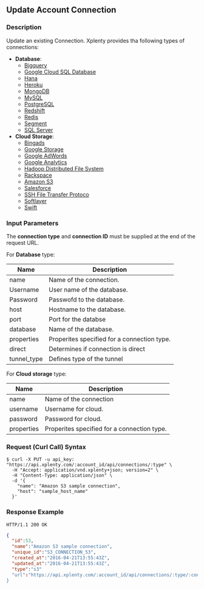## Update Account Connection

### Description
Update an existing Connection. Xplenty provides tha following types of connections:

* **Database**:
  * [Bigquery](https://github.com/xplenty/xplenty-api-doc-v2/blob/master/resources/connections/bigquery-connection.md)
  * [Google Cloud SQL Database](https://github.com/xplenty/xplenty-api-doc-v2/blob/master/resources/connections/googlecloud.md)
  * [Hana](https://github.com/xplenty/xplenty-api-doc-v2/blob/master/resources/connections/hana-connection.md)
  * [Heroku](https://github.com/xplenty/xplenty-api-doc-v2/blob/master/resources/connections/heroku-connection.md)
  * [MongoDB](https://github.com/xplenty/xplenty-api-doc-v2/blob/master/resources/connections/mongo-connection.md)
  * [MySQL](https://github.com/xplenty/xplenty-api-doc-v2/blob/master/resources/connections/mysql-connection.md)
  * [PostgreSQL](https://github.com/xplenty/xplenty-api-doc-v2/blob/master/resources/connections/postgres-connection.md)
  * [Redshift](https://github.com/xplenty/xplenty-api-doc-v2/blob/master/resources/connections/redshift-connection.md)
  * [Redis](https://github.com/xplenty/xplenty-api-doc-v2/blob/master/resources/connections/redis-connection.md)
  * [Segment](https://github.com/xplenty/xplenty-api-doc-v2/blob/master/resources/connections/segment-connection.md)
  * [SQL Server](https://github.com/xplenty/xplenty-api-doc-v2/blob/master/resources/connections/sqlserver-connection.md)
* **Cloud Storage**:
  * [Bingads](https://github.com/xplenty/xplenty-api-doc-v2/blob/master/resources/connections/cloud_storage/bingads-connection.md)
  * [Google Storage](https://github.com/xplenty/xplenty-api-doc-v2/blob/master/resources/connections/cloud_storage/gs-connection.md)
  * [Google AdWords](https://github.com/xplenty/xplenty-api-doc-v2/blob/master/resources/connections/cloud_storage/adwords-connection.md)
  * [Google Analytics](https://github.com/xplenty/xplenty-api-doc-v2/blob/master/resources/connections/cloud_storage/analytics-connection.md)
  * [Hadoop Distributed File System](https://github.com/xplenty/xplenty-api-doc-v2/blob/master/resources/connections/cloud_storage/hdfs-connection.md)
  * [Rackspace](https://github.com/xplenty/xplenty-api-doc-v2/blob/master/resources/connections/cloud_storage/rackspace-connection.md)
  * [Amazon S3](https://github.com/xplenty/xplenty-api-doc-v2/blob/master/resources/connections/cloud_storage/s3-connection.md)
  * [Salesforce](https://github.com/xplenty/xplenty-api-doc-v2/blob/master/resources/connections/cloud_storage/salfesforce-connection.md)
  * [SSH File Transfer Protoco](https://github.com/xplenty/xplenty-api-doc-v2/blob/master/resources/connections/cloud_storage/sftp-connection.md)
  * [Softlayer](https://github.com/xplenty/xplenty-api-doc-v2/blob/master/resources/connections/cloud_storage/softlayer-connection.md)
  * [Swift](https://github.com/xplenty/xplenty-api-doc-v2/blob/master/resources/connections/cloud_storage/swift-connection.md)

### Input Parameters
The **connection type** and **connection ID** must be supplied at the end of the request URL.

For **Database** type:

|Name|Description|
|----|-----------|
name|Name of the connection.
Username|User name of the database.
Password|Passwofd to the database.
host|Hostname to the database.
port|Port for the databse
database|Name of the database.
properties|Properites specified for a connection type.
direct|Determines if connection is direct
tunnel_type|Defines type of the tunnel

For **Cloud storage** type:

|Name|Description|
|----|-----------|
name|Name of the connection
username|Username for cloud.
password|Password for cloud.
properties|Properites specified for a connection type.


### Request (Curl Call) Syntax
```shell
$ curl -X PUT -u api_key: "https://api.xplenty.com/:account_id/api/connections/:type" \
  -H "Accept: application/vnd.xplenty+json; version=2" \
  -H "Content-Type: application/json" \
  -d '{
    "name": "Amazon S3 sample connection",
    "host": "sample_host_name"
  }'
```

### Response Example
```HTTP
HTTP/1.1 200 OK
```

```json
{
  "id":53,
  "name":"Amazon S3 sample connection",
  "unique_id":"S3_CONNECTION_53",
  "created_at":"2016-04-21T13:55:43Z",
  "updated_at":"2016-04-21T13:55:43Z",
  "type":"s3"
  "url":"https://api.xplenty.com/:account_id/api/connections/:type/:connection_id
}
```
